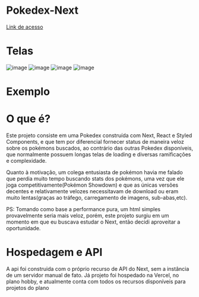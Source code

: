 # Pokedex-Next
[Link de acesso](https://pokefast.vercel.app/)

# Telas
![image](https://user-images.githubusercontent.com/68029637/112148894-2c1b5280-8bbd-11eb-98f3-5db56988588d.png)
![image](https://user-images.githubusercontent.com/68029637/112148962-3f2e2280-8bbd-11eb-97b8-5e5ea946cfb9.png)
![image](https://user-images.githubusercontent.com/68029637/112149703-05a9e700-8bbe-11eb-96ee-0acff08c98f2.png)
![image](https://user-images.githubusercontent.com/68029637/112149030-4f460200-8bbd-11eb-9c41-31be9cdfa78a.png)

# Exemplo


# O que é?
Este projeto consiste em uma Pokedex construída com Next, React e Styled Components, e que tem por diferencial fornecer status de maneira veloz sobre os pokémons buscados, ao contrário das outras Pokedex disponíveis, que normalmente possuem longas telas de loading e diversas ramificações e complexidade.

Quanto à motivação, um colega entusiasta de pokémon havia me falado que perdia muito tempo buscando stats dos pokémons, uma vez que ele joga competitivamente(Pokémon Showdown) e que as únicas versões decentes e relativamente velozes necessitavam de download ou eram muito lentas(graças ao tráfego, carregamento de imagens, sub-abas,etc).

PS: Tomando como base a performance pura, um html simples provavelmente seria mais veloz, porém, este projeto surgiu em um momento em que eu buscava estudar o Next, então decidi aproveitar a oportunidade.

# Hospedagem e API
A api foi construida com o próprio recurso de API do Next, sem a instância de um servidor manual de fato. Já projeto foi hospedado na Vercel, no plano hobby, e atualmente conta com todos os recursos disponíveis para projetos do plano
